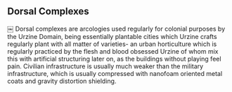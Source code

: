 ## Dorsal Complexes
￼
Dorsal complexes are arcologies used regularly for colonial purposes by the Urzine Domain, being essentially plantable cities which Urzine crafts regularly plant with all matter of varieties- an urban horticulture which is regularly practiced by the flesh and blood obsessed Urzine of whom mix this with artificial structuring later on, as the buildings without playing feel pain.  Civilian infrastructure is usually much weaker than the military infrastructure, which is usually compressed with nanofoam oriented metal coats and gravity distortion shielding.
